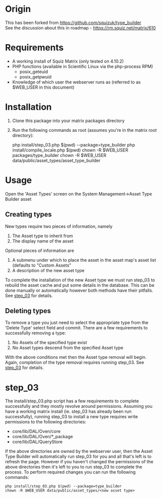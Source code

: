 # Origin
This has been forked from https://github.com/squizuk/type_builder  
See the discussion about this in roadmap - https://rm.squiz.net/matrix/610

# Requirements
* A working install of Squiz Matrix (only tested on 4.10.2)
* PHP functions (available in Scientific Linux via the php-process RPM)
	* posix_geteuid
	* posix_getpwuid
* Knowledge of which user the webserver runs as (referred to as $WEB_USER in this document)

# Installation
1. Clone this package into your matrix packages directory
1. Run the following commands as root (assumes you're in the matrix root directory):

	php install/step_03.php $(pwd) --package=type_builder
	php install/compile_locale.php $(pwd)
	chown -R $WEB_USER packages/type_builder
	chown -R $WEB_USER data/public/asset_types/asset_type_builder

# Usage
Open the 'Asset Types' screen on the System Management->Asset Type Builder asset

## Creating types
New types require two pieces of information, namely
1. The Asset type to inherit from
1. The display name of the asset

Optional pieces of information are
1. A submenu under which to place the asset in the asset map's asset list (defaults to "Custom Assets"
1. A description of the new asset type

To complete the installation of the new Asset type we must run step_03 to rebuild the asset cache and put some details in the database.  This can be done manually or automatically however both methods have their pitfalls.  See [step_03](#step_03) for details.

## Deleting types
To remove a type you just need to select the appropriate type from the 'Delete Type' select field and commit.  There are a few requirements to successfully removing a type:
1. No Assets of the specified type exist
1. No Asset types descend from the specified Asset type

With the above conditions met then the Asset type removal will begin.  Again, completion of the type removal requires running step_03.  See [step_03](#step_03) for details.

# step_03
The install/step_03.php script has a few requirements to complete successfully and they mostly revolve around permissions.  Assuming you have a working matrix install (ie. step_03 has already been run successfully), running step_03 to install a new type requires write permissions to the following directories:
- core/lib/DAL/Oven/core
- core/lib/DAL/Oven/*_package
- core/lib/DAL/QueryStore

If the above directories are owned by the webserver user, then the Asset Type Builder will automatically run step_03 for you and all that's left is to refresh the page.  However if you haven't changed the permissions of the above directories then it's left to you to run step_03 to complete the process.  To perform required changes you can run the following commands:

	php install/step_03.php $(pwd) --package=type_builder
	chown -R $WEB_USER data/public/asset_types/<new asset type>

